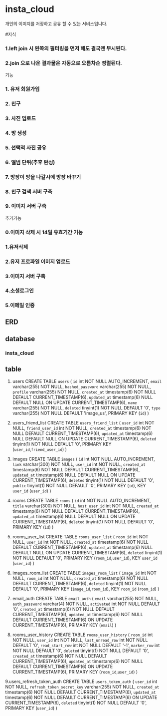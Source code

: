 # insta_cloud
개인의 이미지를 저장하고 공유 할 수 있는 서비스입니다.

#지식
### 1.left join 시 왼쪽의 필터링을 먼저 해도 결국엔 무시된다.
### 2.join 으로 나운 결과물은 자동으로 오름차순 정렬된다.

기능
### 1. 유저 회원가입
### 2. 친구
### 3. 사진 업로드
### 4. 방 생성
### 5. 선택적 사진 공유
### 6. 앨범 단위(추후 완성)
### 7. 방장이 방을 나갈시에 방장 바꾸기
### 8. 친구 검색 서버 구축
### 9. 이미지 서버 구축

추가기능
### 0.이미지 삭제 시 14일 유효기간 기능
### 1.유저삭제
### 2.유저 프로파일 이미지 업로드
### 3.이미지 서버 구축
### 4.소셜로그인
### 5.이메일 인증

## ERD
## database 
### insta_cloud
## table

1. users
CREATE TABLE `users` (
  `id` int NOT NULL AUTO_INCREMENT,
  `email` varchar(255) NOT NULL,
  `hashed_password` varchar(255) NOT NULL,
  `profile` varchar(255) NOT NULL,
  `created_at` timestamp(6) NOT NULL DEFAULT CURRENT_TIMESTAMP(6),
  `updated_at` timestamp(6) NULL DEFAULT NULL ON UPDATE CURRENT_TIMESTAMP(6),
  `name` varchar(255) NOT NULL,
  `deleted` tinyint(1) NOT NULL DEFAULT '0',
  `type` varchar(255) NOT NULL DEFAULT 'image_us',
  PRIMARY KEY (`id`)
) 


2. users_friend_list
CREATE TABLE `users_friend_list` (
  `user_id` int NOT NULL,
  `friend_user_id` int NOT NULL,
  `created_at` timestamp(6) NOT NULL DEFAULT CURRENT_TIMESTAMP(6),
  `updated_at` timestamp(6) NULL DEFAULT NULL ON UPDATE CURRENT_TIMESTAMP(6),
  `deleted` tinyint(1) NOT NULL DEFAULT '0',
  PRIMARY KEY (`user_id`,`friend_user_id`)
)

3. images
CREATE TABLE `images` (
  `id` int NOT NULL AUTO_INCREMENT,
  `link` varchar(300) NOT NULL,
  `user_id` int NOT NULL,
  `created_at` timestamp(6) NOT NULL DEFAULT CURRENT_TIMESTAMP(6),
  `updated_at` timestamp(6) NULL DEFAULT NULL ON UPDATE CURRENT_TIMESTAMP(6),
  `deleted` tinyint(1) NOT NULL DEFAULT '0',
  `public` tinyint(1) NOT NULL DEFAULT '0',
  PRIMARY KEY (`id`),
  KEY `user_id` (`user_id`)
)

4. rooms
CREATE TABLE `rooms` (
  `id` int NOT NULL AUTO_INCREMENT,
  `title` varchar(300) NOT NULL,
  `host_user_id` int NOT NULL,
  `created_at` timestamp(6) NOT NULL DEFAULT CURRENT_TIMESTAMP(6),
  `updated_at` timestamp(6) NULL DEFAULT NULL ON UPDATE CURRENT_TIMESTAMP(6),
  `deleted` tinyint(1) NOT NULL DEFAULT '0',
  PRIMARY KEY (`id`)
) 

5. rooms_user_list
CREATE TABLE `rooms_user_list` (
  `room_id` int NOT NULL,
  `user_id` int NOT NULL,
  `created_at` timestamp(6) NOT NULL DEFAULT CURRENT_TIMESTAMP(6),
  `updated_at` timestamp(6) NULL DEFAULT NULL ON UPDATE CURRENT_TIMESTAMP(6),
  `deleted` tinyint(1) NOT NULL DEFAULT '0',
  PRIMARY KEY (`room_id`,`user_id`),
  KEY `user_id` (`user_id`)
)


6. images_room_list
CREATE TABLE `images_room_list` (
  `image_id` int NOT NULL,
  `room_id` int NOT NULL,
  `created_at` timestamp(6) NOT NULL DEFAULT CURRENT_TIMESTAMP(6),
  `deleted` tinyint(1) NOT NULL DEFAULT '0',
  PRIMARY KEY (`image_id`,`room_id`),
  KEY `room_id` (`room_id`)
)

7. email_auth
CREATE TABLE `email_auth` (
  `email` varchar(255) NOT NULL,
  `auth_password` varchar(4) NOT NULL,
  `activated` int NOT NULL DEFAULT '0',
  `created_at` timestamp(6) NOT NULL DEFAULT CURRENT_TIMESTAMP(6),
  `updated_at` timestamp(6) NOT NULL DEFAULT CURRENT_TIMESTAMP(6) ON UPDATE CURRENT_TIMESTAMP(6),
  PRIMARY KEY (`email`)
)

8. rooms_user_history
CREATE TABLE `rooms_user_history` (
  `room_id` int NOT NULL,
  `user_id` int NOT NULL,
  `last_unread_row` int NOT NULL DEFAULT '0',
  `read_start_row` int NOT NULL DEFAULT '-1',
  `marker_row` int NOT NULL DEFAULT '0',
  `deleted` tinyint(1) NOT NULL DEFAULT '0',
  `created_at` timestamp(6) NOT NULL DEFAULT CURRENT_TIMESTAMP(6),
  `updated_at` timestamp(6) NOT NULL DEFAULT CURRENT_TIMESTAMP(6) ON UPDATE CURRENT_TIMESTAMP(6),
  PRIMARY KEY (`room_id`,`user_id`)
) 

9.users_refresh_token_auth
CREATE TABLE `users_token_auth` (
  `user_id` int NOT NULL,
  `refresh_token_secret_key` varchar(255) NOT NULL,
  `created_at` timestamp(6) NOT NULL DEFAULT CURRENT_TIMESTAMP(6),
  `updated_at` timestamp(6) NOT NULL DEFAULT CURRENT_TIMESTAMP(6) ON UPDATE CURRENT_TIMESTAMP(6),
  `deleted` tinyint(1) NOT NULL DEFAULT '0',
  PRIMARY KEY (`user_id`)
)